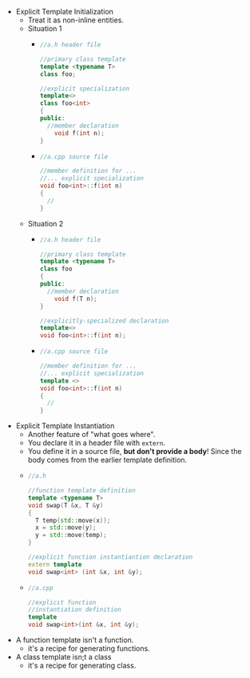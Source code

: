 - Explicit Template Initialization
	- Treat it as non-inline entities.
	- Situation 1
		- ``` c++
		  //a.h header file
		  
		  //primary class template
		  template <typename T>
		  class foo;
		  
		  //explicit specialization
		  template<>
		  class foo<int>
		  {
		  public:
		  	//member declaration
		      void f(int n);
		  }
		  ```
		- ``` c++
		  //a.cpp source file
		  
		  //member definition for ...
		  //... explicit specialization
		  void foo<int>::f(int n)
		  {
		    //
		  }
		  ```
	- Situation 2
		- ``` c++
		  //a.h header file
		  
		  //primary class template
		  template <typename T>
		  class foo
		  {
		  public:
		  	//member declaration
		      void f(T n);
		  }
		  
		  //explicitly-specialized declaration
		  template<>
		  void foo<int>::f(int n);
		  ```
		- ``` c++
		  //a.cpp source file
		  
		  //member definition for ...
		  //... explicit specialization
		  template <>
		  void foo<int>::f(int n)
		  {
		    //
		  }
		  ```
- Explicit Template Instantiation
	- Another feature of "what goes where".
	- You declare it in a header file with `extern`.
	- You define it in a source file, **but don't provide a body**! Since the body comes from the earlier template definition.
	- ``` c++
	  //a.h
	  
	  //function template definition
	  template <typename T>
	  void swap(T &x, T &y)
	  {
	    T temp(std::move(x));
	    x = std::move(y);
	    y = std::move(temp);
	  }
	  
	  //explicit function instantiantion declaration
	  extern template
	  void swap<int> (int &x, int &y);
	  ```
	- ``` c++
	  //a.cpp
	  
	  //explicit function
	  //instantiation definition
	  template
	  void swap<int>(int &x, int &y);
	  ```
- A function template isn't a function.
	- it's a recipe for generating functions.
- A class template isn;t a class
	- it's a recipe for generating class.
